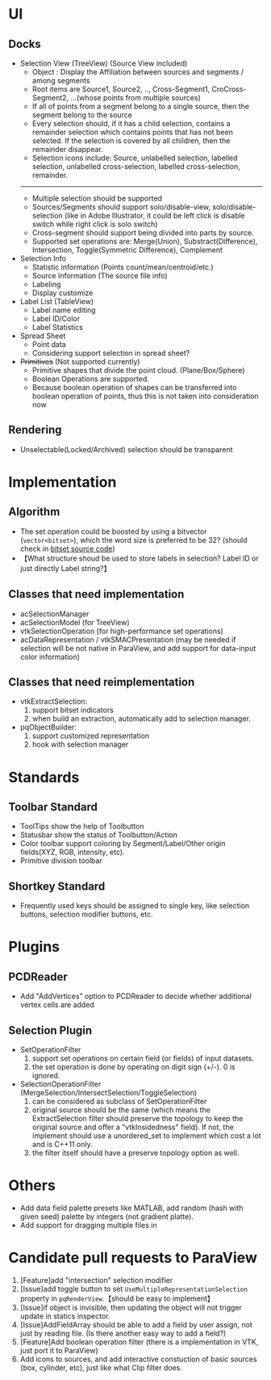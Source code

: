 # UI
## Docks
- Selection View (TreeView) (Source View included)
    - Object : Display the Affiliation between sources and segments / among segments
    - Root items are Source1, Source2, .., Cross-Segment1, CroCross-Segment2, ...(whose points from multiple sources)
    - If all of points from a segment belong to a single source, then the segment belong to the source
    - Every selection should, if it has a child selection, contains a remainder selection which contains points that has not been selected. If the selection is covered by all children, then the remainder disappear.
    - Selection icons include: Source, unlabelled selection, labelled selection, unlabelled cross-selection, labelled cross-selection, remainder.
    -------------
    - Multiple selection should be supported
    - Sources/Segments should support solo/disable-view, solo/disable-selection (like in Adobe Illustrator, it could be left click is disable switch while right click is solo switch)
    - Cross-segment should support being divided into parts by source.
    - Supported set operations are: Merge(Union), Substract(Difference), Intersection, Toggle(Symmetric Difference), Complement
- Selection Info
    - Statistic information (Points count/mean/centroid/etc.)
    - Source Information (The source file info)
    - Labeling
    - Display customize
- Label List (TableView)
    - Label name editing
    - Label ID/Color
    - Label Statistics
- Spread Sheet
    - Point data
    - Considering support selection in spread sheet?
- ~~Primitives~~ (Not supported currently)
    - Primitive shapes that divide the point cloud. (Plane/Box/Sphere)
    - Boolean Operations are supported.
    - Because boolean operation of shapes can be transferred into boolean operation of points, thus this is not taken into consideration now
## Rendering
- Unselectable(Locked/Archived) selection should be transparent

# Implementation
## Algorithm
- The set operation could be boosted by using a bitvector (`vector<bitset>`), which the word size is preferred to be 32? (should check in [bitset source code](https://gcc.gnu.org/onlinedocs/libstdc++/libstdc++-html-USERS-3.4/bitset-source.html))
- 【What structure shoud be used to store labels in selection? Label ID or just directly Label string?】
## Classes that need implementation
- acSelectionManager
- acSelectionModel (for TreeView)
- vtkSelectionOperation (for high-performance set operations)
- acDataRepresentation / vtkSMACPresentation (may be needed if selection will be not native in ParaView, and add support for data-input color information)
## Classes that need reimplementation
- vtkExtractSelection:
    1. support bitset indicators
    1. when build an extraction, automatically add to selection manager.
- pqObjectBuilder:
    1. support customized representation
    1. hook with selection manager

# Standards
## Toolbar Standard
- ToolTips show the help of Toolbutton
- Statusbar show the status of Toolbutton/Action
- Color toolbar support coloring by Segment/Label/Other origin fields(XYZ, RGB, intensity, etc).
- Primitive division toolbar
## Shortkey Standard
- Frequently used keys should be assigned to single key, like selection buttons, selection modifier buttons, etc.

# Plugins
## PCDReader
- Add "AddVertices" option to PCDReader to decide whether additional vertex cells are added
## Selection Plugin
- SetOperationFilter
    1. support set operations on certain field (or fields) of input datasets.
    1. the set operation is done by operating on digit sign (+/-). 0 is ignored.
- SelectionOperationFilter (MergeSelection/IntersectSelection/ToggleSelection)
    1. can be considered as subclass of SetOperationFilter
    1. original source should be the same (which means the ExtractSelection filter should preserve the topology to keep the original source and offer a "vtkInsidedness" field). If not, the implement should use a unordered_set to implement which cost a lot and is C++11 only.
    1. the filter itself should have a preserve topology option as well.    

# Others
- Add data field palette presets like MATLAB, add random (hash with given seed) palette by integers (not gradient platte).
- Add support for dragging multiple files in

# Candidate pull requests to ParaView
1. [Feature]add "intersection" selection modifier
1. [Issue]add toggle button to set `UseMultipleRepresentationSelection` property in `pqRenderView`.【should be easy to implement】
1. [Issue]if object is invisible, then updating the object will not trigger update in statics inspector. 
1. [Issue]AddFieldArray should be able to add a field by user assign, not just by reading file. (Is there another easy way to add a field?)
1. [Feature]Add boolean operation filter (there is a implementation in VTK, just port it to ParaView)
1. Add icons to sources, and add interactive constuction of basic sources (box, cylinder, etc), just like what Clip filter does.

